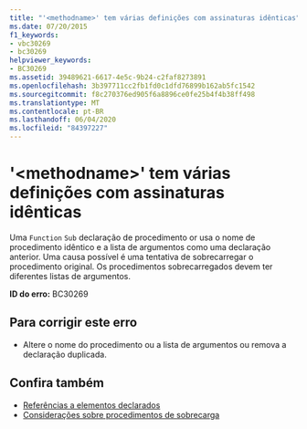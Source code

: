 ```yaml
---
title: "'<methodname>' tem várias definições com assinaturas idênticas"
ms.date: 07/20/2015
f1_keywords:
- vbc30269
- bc30269
helpviewer_keywords:
- BC30269
ms.assetid: 39489621-6617-4e5c-9b24-c2faf8273891
ms.openlocfilehash: 3b397711cc2fb1fd0c1dfd76899b162ab5fc1542
ms.sourcegitcommit: f8c270376ed905f6a8896ce0fe25b4f4b38ff498
ms.translationtype: MT
ms.contentlocale: pt-BR
ms.lasthandoff: 06/04/2020
ms.locfileid: "84397227"
---
```

# <a name="methodname-has-multiple-definitions-with-identical-signatures"></a>'\<methodname>' tem várias definições com assinaturas idênticas
Uma `Function` `Sub` declaração de procedimento or usa o nome de procedimento idêntico e a lista de argumentos como uma declaração anterior. Uma causa possível é uma tentativa de sobrecarregar o procedimento original. Os procedimentos sobrecarregados devem ter diferentes listas de argumentos.  
  
 **ID do erro:** BC30269  
  
## <a name="to-correct-this-error"></a>Para corrigir este erro  
  
- Altere o nome do procedimento ou a lista de argumentos ou remova a declaração duplicada.  
  
## <a name="see-also"></a>Confira também

- [Referências a elementos declarados](../../programming-guide/language-features/declared-elements/references-to-declared-elements.md)
- [Considerações sobre procedimentos de sobrecarga](../../programming-guide/language-features/procedures/considerations-in-overloading-procedures.md)
